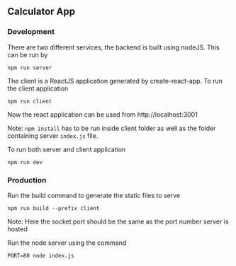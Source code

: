 ## Calculator App

### Development
There are two different services, the backend is built using nodeJS. This can be run by
```
npm run server
```

The client is a ReactJS application generated by create-react-app. To run the client application
```
npm run client
```

Now the react application can be used from http://localhost:3001

Note: `npm install` has to be run inside client folder as well as the folder containing server `index.js` file. 

To run both server and client application
````
npm run dev
````

### Production

Run the build command to generate the static files to serve
```
npm run build --prefix client
```

Note: Here the socket port should be the same as the port number server is hosted

Run the node server using the command
```
PORT=80 node index.js
```